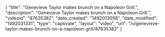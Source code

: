 {
    "title": "Genevieve Taylor makes brunch on a Napoleon Grill.",
    "description": "Genevieve Taylor makes brunch on a Napoleon Grill.",
    "videoid": "87635382",
    "date_created": "1492013058",
    "date_modified": "1492031331",
    "type": "captivate",
    "layout": "video",
    "url": "\/v\/genevieve-taylor-makes-brunch-on-a-napoleon-grill\/87635382"
}